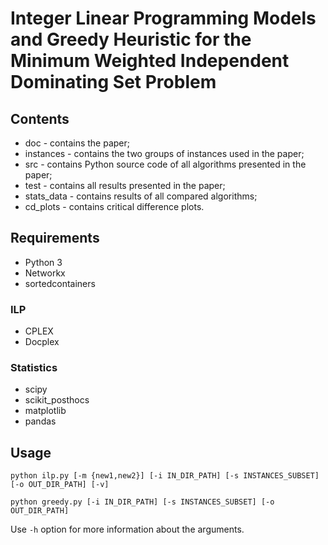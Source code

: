 # Integer Linear Programming Models and Greedy Heuristic for the Minimum Weighted Independent Dominating Set Problem

## Contents
- doc - contains the paper;
- instances - contains the two groups of instances used in the paper;
- src - contains Python source code of all algorithms presented in the paper;
- test - contains all results presented in the paper;
- stats_data - contains results of all compared algorithms;
- cd_plots - contains critical difference plots.

## Requirements
- Python 3
- Networkx
- sortedcontainers

### ILP
- CPLEX
- Docplex

### Statistics
- scipy
- scikit_posthocs
- matplotlib
- pandas

## Usage
```python ilp.py [-m {new1,new2}] [-i IN_DIR_PATH] [-s INSTANCES_SUBSET] [-o OUT_DIR_PATH] [-v]```

```python greedy.py [-i IN_DIR_PATH] [-s INSTANCES_SUBSET] [-o OUT_DIR_PATH]```

Use ```-h``` option for more information about the arguments.